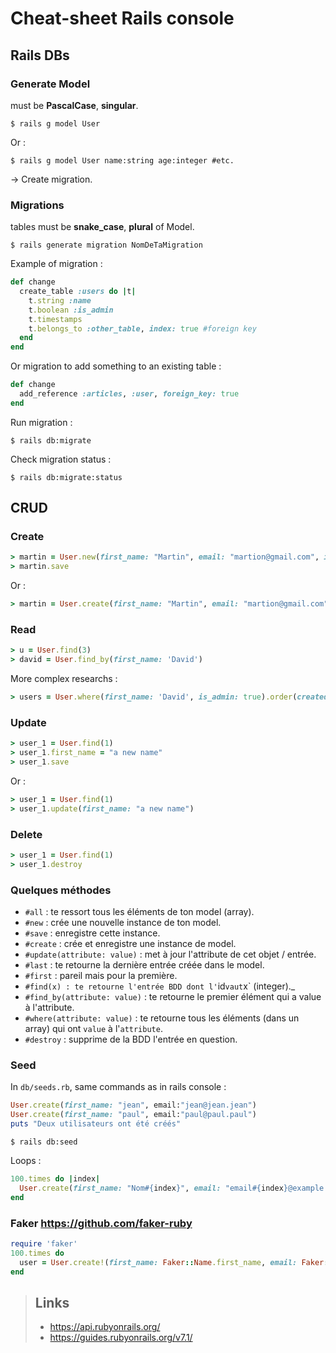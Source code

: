 # Cheat-sheet Rails console

## Rails DBs
### Generate Model
must be **PascalCase**, **singular**.
```Shell
$ rails g model User
```
Or :
```Shell
$ rails g model User name:string age:integer #etc.
```

-> Create migration.
### Migrations
tables must be **snake_case**, **plural** of Model.
```Shell
$ rails generate migration NomDeTaMigration
```
Example of migration :
```ruby
def change
  create_table :users do |t|
    t.string :name
    t.boolean :is_admin
    t.timestamps
    t.belongs_to :other_table, index: true #foreign key
  end
end
```
Or migration to add something to an existing table :
```ruby
def change
  add_reference :articles, :user, foreign_key: true
end
```
Run migration :
```Shell
$ rails db:migrate
```
Check migration status :
```Shell
$ rails db:migrate:status
```
## CRUD
### Create
```ruby
> martin = User.new(first_name: "Martin", email: "martion@gmail.com", is_admin: true)
> martin.save
```
Or :
```ruby
> martin = User.create(first_name: "Martin", email: "martion@gmail.com", is_admin: true)
```

### Read
```ruby
> u = User.find(3)
> david = User.find_by(first_name: 'David')
```
More complex researchs :
```ruby
> users = User.where(first_name: 'David', is_admin: true).order(created_at: :desc)
```

### Update
```ruby
> user_1 = User.find(1)
> user_1.first_name = "a new name"
> user_1.save
```
Or :
```ruby
> user_1 = User.find(1)
> user_1.update(first_name: "a new name")
```

### Delete
```ruby
> user_1 = User.find(1)
> user_1.destroy
```

### Quelques méthodes

+ `#all` : te ressort tous les éléments de ton model (array).
+ `#new` : crée une nouvelle instance de ton model.
+ `#save` : enregistre cette instance.
+ `#create` : crée et enregistre une instance de model.
+ `#update(attribute: value)` : met à jour l'attribute de cet objet / entrée.
+ `#last` : te retourne la dernière entrée créée dans le model.
+ `#first` : pareil mais pour la première.
+ `#find(x) : te retourne l'entrée BDD dont l'`id` vaut `x` (integer)._
+ `#find_by(attribute: value)` : te retourne le premier élément qui a value à l'attribute.
+ `#where(attribute: value)` : te retourne tous les éléments (dans un array) qui ont `value` à l'`attribute`.
+ `#destroy` : supprime de la BDD l'entrée en question.

### Seed
In `db/seeds.rb`, same commands as in rails console :
```ruby
User.create(first_name: "jean", email:"jean@jean.jean")
User.create(first_name: "paul", email:"paul@paul.paul")
puts "Deux utilisateurs ont été créés"
```
```Shell
$ rails db:seed
```
Loops : 
```ruby
100.times do |index|
  User.create(first_name: "Nom#{index}", email: "email#{index}@example.com")
end
```

### Faker https://github.com/faker-ruby
```ruby
require 'faker'
100.times do
  user = User.create!(first_name: Faker::Name.first_name, email: Faker::Internet.email)
end
```

> ## Links
> + https://api.rubyonrails.org/
> + https://guides.rubyonrails.org/v7.1/